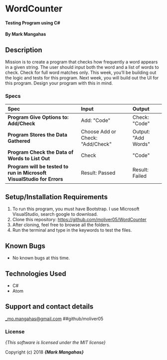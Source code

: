 # WordCounter

#### Testing Program using C#

#### By **Mark Mangahas**

## Description

Mission is to create a program that checks how frequently a word appears in a given string. The user should input both the word and a list of words to check. Check for full word matches only. This week, you’ll be building out the logic and tests for this program. Next week, you will build out the UI for this program. Design your program with this in mind.


### Specs
| Spec | Input | Output |
| :-------------     | :------------- | :------------- |
| **Program Give Options to: Add/Check** | Add: "Code" | Check: "Code" |
| **Program Stores the Data Gathered** | Choose Add or Check: "Add/Check" | Output: "Add Words"|
| **Program Check the Data of Words to List Out** | Check | "Code"|
| **Program will be tested to run in Microsoft VisualStudio for Errors** | Result: Passed | Result: Failed |


## Setup/Installation Requirements

1. To run this program, you must have Bootstrap. I use Microsoft VisualStudio, search google to download.
2. Clone this repository: https://github.com/moliver05/WordCounter
3. After cloning, feel free to browse all the folders.
4. Run the terminal and type in the keywords to test the files.


## Known Bugs
* No known bugs at this time.

## Technologies Used
* C#
* Atom

## Support and contact details

_mo.mangahas@gmail.com
##github/moliver05

### License

*{This software is licensed under the MIT license}*

Copyright (c) 2018 **_{Mark Mangahas}_**
